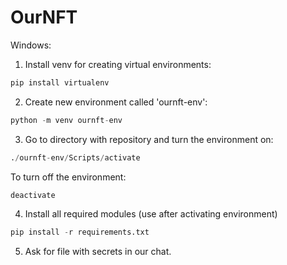 # OurNFT

Windows:

1. Install venv for creating virtual environments:
   
```python
pip install virtualenv
```
2. Create new environment called 'ournft-env':
   
```python
python -m venv ournft-env
```
3. Go to directory with repository and turn the environment on:
   
```python
./ournft-env/Scripts/activate
``` 
To turn off the environment:

```python
deactivate
```

4. Install all required modules (use after activating environment)
```python
pip install -r requirements.txt
```
5. Ask for file with secrets in our chat.